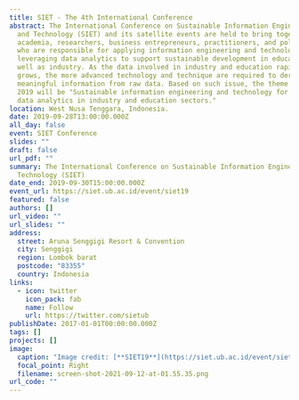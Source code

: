 ```yaml
---
title: SIET - The 4th International Conference
abstract: The International Conference on Sustainable Information Engineering
  and Technology (SIET) and its satellite events are held to bring together
  academia, researchers, business entrepreneurs, practitioners, and policymakers
  who are responsible for applying information engineering and technology by
  leveraging data analytics to support sustainable development in education as
  well as industry. As the data involved in industry and education rapidly
  grows, the more advanced technology and technique are required to derive
  meaningful information from raw data. Based on such issue, the theme for SIET
  2019 will be "Sustainable information engineering and technology for applied
  data analytics in industry and education sectors."
location: West Nusa Tenggara, Indonesia.
date: 2019-09-28T13:00:00.000Z
all_day: false
event: SIET Conference
slides: ""
draft: false
url_pdf: ""
summary: The International Conference on Sustainable Information Engineering and
  Technology (SIET)
date_end: 2019-09-30T15:00:00.000Z
event_url: https://siet.ub.ac.id/event/siet19
featured: false
authors: []
url_video: ""
url_slides: ""
address:
  street: Aruna Senggigi Resort & Convention
  city: Senggigi
  region: Lombok barat
  postcode: "83355"
  country: Indonesia
links:
  - icon: twitter
    icon_pack: fab
    name: Follow
    url: https://twitter.com/sietub
publishDate: 2017-01-01T00:00:00.000Z
tags: []
projects: []
image:
  caption: "Image credit: [**SIET19**](https://siet.ub.ac.id/event/siet19)"
  focal_point: Right
  filename: screen-shot-2021-09-12-at-01.55.35.png
url_code: ""
---
```

